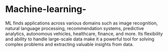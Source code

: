 # Machine-learning-
ML finds applications across various domains such as image recognition, natural language processing, recommendation systems, predictive analytics, autonomous vehicles, healthcare, finance, and more. Its flexibility and ability to handle large-scale data make it a powerful tool for solving complex problems and extracting valuable insights from data.
